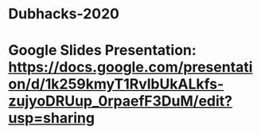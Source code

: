 # Dubhacks-2020

# Google Slides Presentation: https://docs.google.com/presentation/d/1k259kmyT1RvlbUkALkfs-zujyoDRUup_0rpaefF3DuM/edit?usp=sharing
